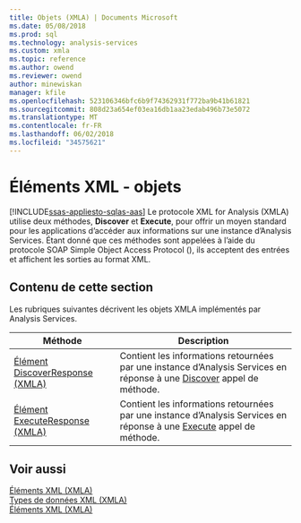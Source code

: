 ```yaml
---
title: Objets (XMLA) | Documents Microsoft
ms.date: 05/08/2018
ms.prod: sql
ms.technology: analysis-services
ms.custom: xmla
ms.topic: reference
ms.author: owend
ms.reviewer: owend
author: minewiskan
manager: kfile
ms.openlocfilehash: 523106346bfc6b9f74362931f772ba9b41b61821
ms.sourcegitcommit: 808d23a654ef03ea16db1aa23edab496b73e5072
ms.translationtype: MT
ms.contentlocale: fr-FR
ms.lasthandoff: 06/02/2018
ms.locfileid: "34575621"
---
```

# <a name="xml-elements---objects"></a>Éléments XML - objets
[!INCLUDE[ssas-appliesto-sqlas-aas](../../includes/ssas-appliesto-sqlas-aas.md)]
  Le protocole XML for Analysis (XMLA) utilise deux méthodes, **Discover** et **Execute**, pour offrir un moyen standard pour les applications d’accéder aux informations sur une instance d’Analysis Services. Étant donné que ces méthodes sont appelées à l’aide du protocole SOAP Simple Object Access Protocol (), ils acceptent des entrées et affichent les sorties au format XML.  
  
## <a name="in-this-section"></a>Contenu de cette section  
 Les rubriques suivantes décrivent les objets XMLA implémentés par Analysis Services.  
  
|Méthode|Description|  
|------------|-----------------|  
|[Élément DiscoverResponse &#40;XMLA&#41;](../../analysis-services/xmla/xml-elements-objects-discoverresponse.md)|Contient les informations retournées par une instance d’Analysis Services en réponse à une [Discover](../../analysis-services/xmla/xml-elements-methods-discover.md) appel de méthode.|  
|[Élément ExecuteResponse &#40;XMLA&#41;](../../analysis-services/xmla/xml-elements-objects-executeresponse.md)|Contient les informations retournées par une instance d’Analysis Services en réponse à une [Execute](../../analysis-services/xmla/xml-elements-methods-execute.md) appel de méthode.|  
  
## <a name="see-also"></a>Voir aussi
 [Éléments XML &#40;XMLA&#41;](http://msdn.microsoft.com/library/40ab2360-efb6-4ba6-bf23-e84964e51008)   
 [Types de données XML &#40;XMLA&#41;](../../analysis-services/xmla/xml-data-types/xml-data-types-xmla.md)   
 [Éléments XML &#40;XMLA&#41;](http://msdn.microsoft.com/library/40ab2360-efb6-4ba6-bf23-e84964e51008)  
  
  
